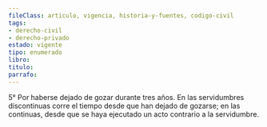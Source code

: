 ```yaml
---
fileClass: articulo, vigencia, historia-y-fuentes, codigo-civil
tags:
- derecho-civil
- derecho-privado
estado: vigente
tipo: enumerado
libro:
titulo:
parrafo:
---
```

5° Por haberse dejado de gozar durante tres años. En las servidumbres discontinuas corre el tiempo desde que han dejado de gozarse; en las continuas, desde que se haya ejecutado un acto contrario a la servidumbre.